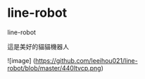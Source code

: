 # line-robot
line-robot

這是美好的貓貓機器人

![image] (https://github.com/leeihou021/line-robot/blob/master/440ltvcp.png)

